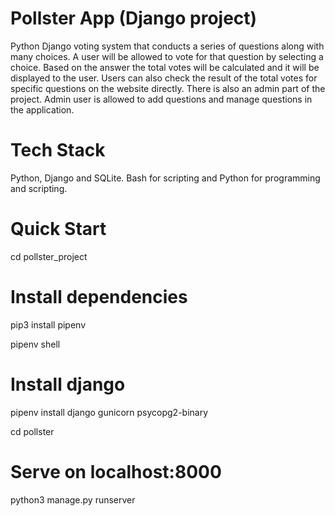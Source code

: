 # Pollster App (Django project)
Python Django voting system that conducts a series of questions along with many choices. A user will be allowed to vote for that question by selecting a choice. Based on the answer the total votes will be calculated and it will be displayed to the user. Users can also check the result of the total votes for specific questions on the website directly. There is also an admin part of the project. Admin user is allowed to add questions and manage questions in the application. 

# Tech Stack
Python, Django and SQLite. Bash for scripting and Python for programming and scripting.

# Quick Start
cd pollster_project
# Install dependencies
pip3 install pipenv

pipenv shell
# Install django
pipenv install django gunicorn psycopg2-binary

cd pollster
# Serve on localhost:8000
python3 manage.py runserver

